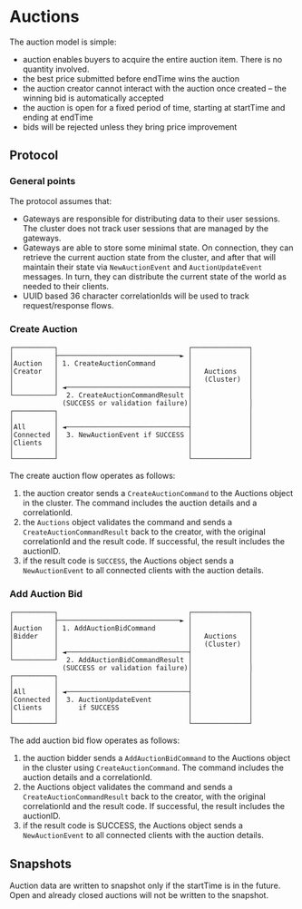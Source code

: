 # Auctions

The auction model is simple:

- auction enables buyers to acquire the entire auction item. There is no quantity involved.
- the best price submitted before endTime wins the auction
- the auction creator cannot interact with the auction once created – the winning bid is automatically accepted
- the auction is open for a fixed period of time, starting at startTime and ending at endTime
- bids will be rejected unless they bring price improvement

## Protocol

### General points

The protocol assumes that:

- Gateways are responsible for distributing data to their user sessions. The cluster does not track user sessions that are managed by the gateways. 
- Gateways are able to store some minimal state. On connection, they can retrieve the current auction state from the cluster, and after that will maintain their state via `NewAuctionEvent` and `AuctionUpdateEvent` messages. In turn, they can distribute the current state of the world as needed to their clients.
- UUID based 36 character correlationIds will be used to track request/response flows.

### Create Auction

```
┌──────────┐                                ┌──────────────┐
│          ├──────────────────────────────► │              │
│Auction   │ 1. CreateAuctionCommand        │              │
│Creator   │                                │   Auctions   │
│          │                                │   (Cluster)  │
│          │ ◄──────────────────────────────┤              │
└──────────┘  2. CreateAuctionCommandResult │              │
             (SUCCESS or validation failure)│              │
┌──────────┐                                │              │
│          │                                │              │
│All       │ ◄──────────────────────────────┤              │
│Connected │  3. NewAuctionEvent if SUCCESS │              │
│Clients   │                                │              │
│          │                                │              │
└──────────┘                                └──────────────┘
```

The create auction flow operates as follows:

1. the auction creator sends a `CreateAuctionCommand` to the Auctions object in the cluster. The command includes the auction details and a correlationId.
2. the `Auctions` object validates the command and sends a `CreateAuctionCommandResult` back to the creator, with the original correlationId and the result code. If successful, the result includes the auctionID.
3. if the result code is `SUCCESS`, the Auctions object sends a `NewAuctionEvent` to all connected clients with the auction details.

### Add Auction Bid

```
┌──────────┐                                ┌──────────────┐
│          ├──────────────────────────────► │              │
│Auction   │ 1. AddAuctionBidCommand        │              │
│Bidder    │                                │   Auctions   │
│          │                                │   (Cluster)  │
│          │ ◄──────────────────────────────┤              │
└──────────┘  2. AddAuctionBidCommandResult │              │
             (SUCCESS or validation failure)│              │
┌──────────┐                                │              │
│          │                                │              │
│All       │ ◄──────────────────────────────┤              │
│Connected │  3. AuctionUpdateEvent         │              │
│Clients   │     if SUCCESS                 │              │
│          │                                │              │
└──────────┘                                └──────────────┘
```


The add auction bid flow operates as follows:

1. the auction bidder sends a `AddAuctionBidCommand` to the Auctions object in the cluster using `CreateAuctionCommand`. The command includes the auction details and a correlationId.
2. the Auctions object validates the command and sends a `CreateAuctionCommandResult` back to the creator, with the original correlationId and the result code. If successful, the result includes the auctionID.
3. if the result code is SUCCESS, the Auctions object sends a `NewAuctionEvent` to all connected clients with the auction details.


## Snapshots

Auction data are written to snapshot only if the startTime is in the future.
Open and already closed auctions will not be written to the snapshot.